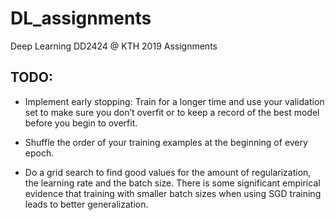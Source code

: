 # DL_assignments
Deep Learning DD2424 @ KTH 2019 Assignments

## TODO:

- Implement early stopping: Train for a longer time and use your validation set to make sure you don’t
overfit or to keep a record of the best model before you begin to overfit.

- Shuffle the order of your training examples at the beginning of every epoch.

- Do a grid search to find good values for the amount of regularization, the
learning rate and the batch size. There is some significant empirical evidence
that training with smaller batch sizes when using SGD training leads to better
generalization.